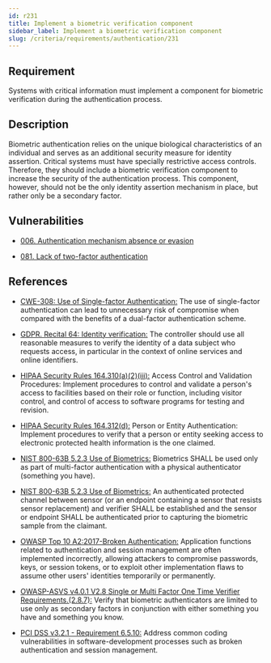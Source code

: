 ```yaml
---
id: r231
title: Implement a biometric verification component
sidebar_label: Implement a biometric verification component
slug: /criteria/requirements/authentication/231
---
```


## Requirement

Systems with critical information
must implement a component
for biometric verification
during the authentication process.

## Description

Biometric authentication relies on
the unique biological characteristics
of an individual and serves
as an additional security measure
for identity assertion.
Critical systems must have
specially restrictive access controls.
Therefore,
they should include a biometric verification component
to increase the security
of the authentication process.
This component, however,
should not be
the only identity assertion mechanism in place,
but rather only be a secondary factor.

## Vulnerabilities

- [006. Authentication mechanism absence or evasion](/criteria/vulnerabilities/006)

- [081. Lack of two-factor authentication](/criteria/vulnerabilities/081)

## References

- [CWE-308: Use of Single-factor Authentication:](https://cwe.mitre.org/data/definitions/308.html)
The use of single-factor authentication
can lead to unnecessary risk
of compromise when compared with the benefits
of a dual-factor authentication scheme.

- [GDPR. Recital 64: Identity verification:](https://gdpr-info.eu/recitals/no-64/)
The controller should use all reasonable measures
to verify the identity of a data subject
who requests access,
in particular in the context
of online services
and online identifiers.

- [HIPAA Security Rules 164.310(a)(2)(iii):](https://www.law.cornell.edu/cfr/text/45/164.310)
Access Control and Validation Procedures:
Implement procedures to control
and validate a person's access to facilities
based on their role or function,
including visitor control,
and control of access to software programs
for testing and revision.

- [HIPAA Security Rules 164.312(d):](https://www.law.cornell.edu/cfr/text/45/164.312)
Person or Entity Authentication:
Implement procedures to verify
that a person or entity seeking access
to electronic protected health information
is the one claimed.

- [NIST 800-63B 5.2.3 Use of Biometrics:](https://pages.nist.gov/800-63-3/sp800-63b.html)
Biometrics SHALL be used
only as part of multi-factor authentication
with a physical authenticator (something you have).

- [NIST 800-63B 5.2.3 Use of Biometrics:](https://pages.nist.gov/800-63-3/sp800-63b.html)
An authenticated protected channel
between sensor
(or an endpoint containing a sensor that resists sensor replacement)
and verifier SHALL be established
and the sensor or endpoint SHALL be authenticated
prior to capturing the biometric sample from the claimant.

- [OWASP Top 10 A2:2017-Broken Authentication:](https://owasp.org/www-project-top-ten/OWASP_Top_Ten_2017/Top_10-2017_A2-Broken_Authentication)
Application functions related to authentication
and session management
are often implemented incorrectly,
allowing attackers to compromise passwords, keys,
or session tokens,
or to exploit other implementation flaws
to assume other users' identities
temporarily or permanently.

- [OWASP-ASVS v4.0.1 V2.8 Single or Multi Factor One Time Verifier Requirements.(2.8.7):](https://owasp.org/www-pdf-archive/OWASP_Application_Security_Verification_Standard_4.0-en.pdf)
Verify that biometric authenticators
are limited to use only as secondary factors
in conjunction with either something you have
and something you know.

- [PCI DSS v3.2.1 - Requirement 6.5.10:](https://www.pcisecuritystandards.org/documents/PCI_DSS_v3-2-1.pdf)
Address common coding vulnerabilities
in software-development processes
such as broken authentication
and session management.

